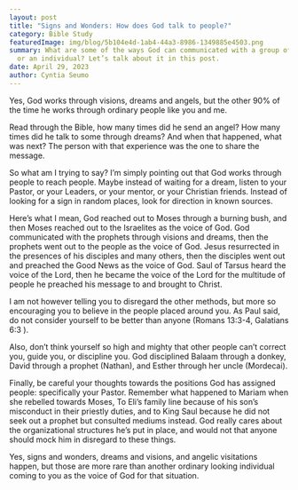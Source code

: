 ```yaml
---
layout: post
title: "Signs and Wonders: How does God talk to people?"
category: Bible Study
featuredImage: img/blog/5b104e4d-1ab4-44a3-8986-1349885e4503.png
summary: What are some of the ways God can communicated with a group of people
  or an individual? Let’s talk about it in this post.
date: April 29, 2023
author: Cyntia Seumo
---
```


Yes, God works through visions, dreams and angels, but the other 90% of the time he works through ordinary people like you and me.

Read through the Bible, how many times did he send an angel? How many times did he talk to some through dreams? And when that happened, what was next? The person with that experience was the one to share the message.

So what am I trying to say? I’m simply pointing out that God works through people to reach people. Maybe instead of waiting for a dream, listen to your Pastor, or your Leaders, or your mentor, or your Christian friends. Instead of looking for a sign in random places, look for direction in known sources.

Here’s what I mean, God reached out to Moses through a burning bush, and then Moses reached out to the Israelites as the voice of God. God communicated with the prophets through visions and dreams, then the prophets went out to the people as the voice of God. Jesus resurrected in the presences of his disciples and many others, then the disciples went out and preached the Good News as the voice of God. Saul of Tarsus heard the voice of the Lord, then he became the voice of the Lord for the multitude of people he preached his message to and brought to Christ.

I am not however telling you to disregard the other methods, but more so encouraging you to believe in the people placed around you. As Paul said, do not consider yourself to be better than anyone (<a>Romans 13:3-4</a>, <a>Galatians 6:3</a> ).

Also, don’t think yourself so high and mighty that other people can’t correct you, guide you, or discipline you. God disciplined Balaam through a donkey, David through a prophet (Nathan), and Esther through her uncle (Mordecai).

Finally, be careful your thoughts towards the positions God has assigned people: specifically your Pastor. Remember what happened to Mariam when she rebelled towards Moses, To Eli’s family line because of his son’s misconduct in their priestly duties, and to King Saul because he did not seek out a prophet but consulted mediums instead. God really cares about the organizational structures he’s put in place, and would not that anyone should mock him in disregard to these things.

Yes, signs and wonders, dreams and visions, and angelic visitations happen, but those are more rare than another ordinary looking individual coming to you as the voice of God for that situation.